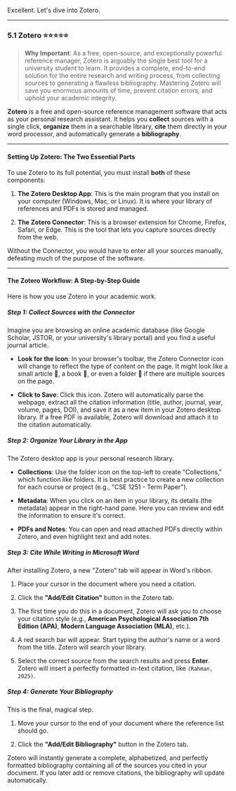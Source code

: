 Excellent. Let's dive into Zotero.

---

### 5.1 Zotero ⭐⭐⭐⭐⭐

> **Why Important**: As a free, open-source, and exceptionally powerful reference manager, Zotero is arguably the single best tool for a university student to learn. It provides a complete, end-to-end solution for the entire research and writing process, from collecting sources to generating a flawless bibliography. Mastering Zotero will save you enormous amounts of time, prevent citation errors, and uphold your academic integrity.

**Zotero** is a free and open-source reference management software that acts as your personal research assistant. It helps you **collect** sources with a single click, **organize** them in a searchable library, **cite** them directly in your word processor, and automatically generate a **bibliography**.

---

#### Setting Up Zotero: The Two Essential Parts

To use Zotero to its full potential, you must install **both** of these components:

1. **The Zotero Desktop App**: This is the main program that you install on your computer (Windows, Mac, or Linux). It is where your library of references and PDFs is stored and managed.
    
2. **The Zotero Connector**: This is a browser extension for Chrome, Firefox, Safari, or Edge. This is the tool that lets you capture sources directly from the web.
    

Without the Connector, you would have to enter all your sources manually, defeating much of the purpose of the software.

---

#### The Zotero Workflow: A Step-by-Step Guide

Here is how you use Zotero in your academic work.

##### Step 1: Collect Sources with the Connector

Imagine you are browsing an online academic database (like Google Scholar, JSTOR, or your university's library portal) and you find a useful journal article.

- **Look for the Icon**: In your browser's toolbar, the Zotero Connector icon will change to reflect the type of content on the page. It might look like a small article 📄, a book 📘, or even a folder 📁 if there are multiple sources on the page.
    
- **Click to Save**: Click this icon. Zotero will automatically parse the webpage, extract all the citation information (title, author, journal, year, volume, pages, DOI), and save it as a new item in your Zotero desktop library. If a free PDF is available, Zotero will download and attach it to the citation automatically.
    

##### Step 2: Organize Your Library in the App

The Zotero desktop app is your personal research library.

- **Collections**: Use the folder icon on the top-left to create "Collections," which function like folders. It is best practice to create a new collection for each course or project (e.g., "CSE 1251 - Term Paper").
    
- **Metadata**: When you click on an item in your library, its details (the metadata) appear in the right-hand pane. Here you can review and edit the information to ensure it's correct.
    
- **PDFs and Notes**: You can open and read attached PDFs directly within Zotero, and even highlight text and add notes.
    

##### Step 3: Cite While Writing in Microsoft Word

After installing Zotero, a new "Zotero" tab will appear in Word's ribbon.

1. Place your cursor in the document where you need a citation.
    
2. Click the **"Add/Edit Citation"** button in the Zotero tab.
    
3. The first time you do this in a document, Zotero will ask you to choose your citation style (e.g., **American Psychological Association 7th Edition (APA)**, **Modern Language Association (MLA)**, etc.).
    
4. A red search bar will appear. Start typing the author's name or a word from the title. Zotero will search your library.
    
5. Select the correct source from the search results and press **Enter**. Zotero will insert a perfectly formatted in-text citation, like `(Rahman, 2025)`.
    

##### Step 4: Generate Your Bibliography

This is the final, magical step.

1. Move your cursor to the end of your document where the reference list should go.
    
2. Click the **"Add/Edit Bibliography"** button in the Zotero tab.
    

Zotero will instantly generate a complete, alphabetized, and perfectly formatted bibliography containing all of the sources you cited in your document. If you later add or remove citations, the bibliography will update automatically.